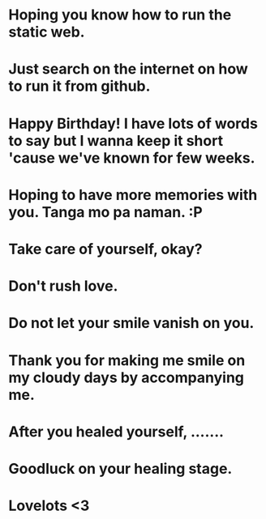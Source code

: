 # Hoping you know how to run the static web. 
# Just search on the internet on how to run it from github.
#
# Happy Birthday! I have lots of words to say but I wanna keep it short 'cause we've known for few weeks. 
# Hoping to have more memories with you. Tanga mo pa naman. :P
# Take care of yourself, okay? 
# Don't rush love. 
# Do not let your smile vanish on you.
# Thank you for making me smile on my cloudy days by accompanying me.
# After you healed yourself, .......
# Goodluck on your healing stage.

# Lovelots <3



